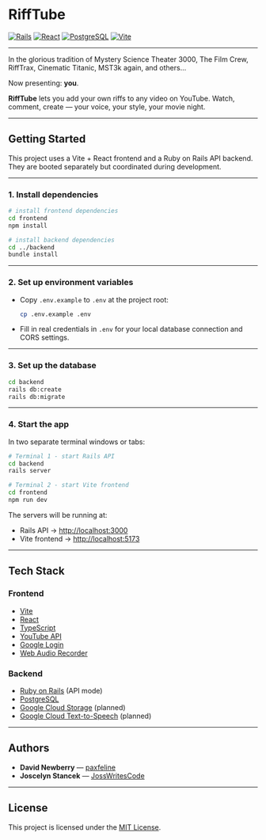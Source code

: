 # RiffTube

[![Rails](https://img.shields.io/badge/Rails-7.0-red?logo=rubyonrails)](https://rubyonrails.org/)
[![React](https://img.shields.io/badge/React-18-61DAFB?logo=react)](https://reactjs.org/)
[![PostgreSQL](https://img.shields.io/badge/PostgreSQL-15-336791?logo=postgresql)](https://www.postgresql.org/)
[![Vite](https://img.shields.io/badge/Vite-4.0-646CFF?logo=vite)](https://vitejs.dev/)

---

In the glorious tradition of Mystery Science Theater 3000, The Film Crew, RiffTrax, Cinematic Titanic, MST3k again, and others...

Now presenting: **you**.

**RiffTube** lets you add your own riffs to any video on YouTube. Watch, comment, create — your voice, your style, your movie night.

---

## Getting Started

This project uses a Vite + React frontend and a Ruby on Rails API backend. They are booted separately but coordinated during development.

---

### 1. Install dependencies

```bash
# install frontend dependencies
cd frontend
npm install

# install backend dependencies
cd ../backend
bundle install
```

---

### 2. Set up environment variables

- Copy `.env.example` to `.env` at the project root:
  ```bash
  cp .env.example .env
  ```
- Fill in real credentials in `.env` for your local database connection and CORS settings.

---

### 3. Set up the database

```bash
cd backend
rails db:create
rails db:migrate
```

---

### 4. Start the app

In two separate terminal windows or tabs:

```bash
# Terminal 1 - start Rails API
cd backend
rails server
```

```bash
# Terminal 2 - start Vite frontend
cd frontend
npm run dev
```

The servers will be running at:

- Rails API → [http://localhost:3000](http://localhost:3000)
- Vite frontend → [http://localhost:5173](http://localhost:5173)

---

## Tech Stack

### Frontend

- [Vite](https://vitejs.dev/)
- [React](https://reactjs.org/)
- [TypeScript](https://www.typescriptlang.org/)
- [YouTube API](https://developers.google.com/youtube/v3)
- [Google Login](https://developers.google.com/identity)
- [Web Audio Recorder](https://github.com/higuma/web-audio-recorder-js)

### Backend

- [Ruby on Rails](https://rubyonrails.org/) (API mode)
- [PostgreSQL](https://www.postgresql.org/)
- [Google Cloud Storage](https://cloud.google.com/storage) (planned)
- [Google Cloud Text-to-Speech](https://cloud.google.com/text-to-speech) (planned)

---

## Authors

- **David Newberry** — [paxfeline](https://github.com/paxfeline)
- **Joscelyn Stancek** — [JossWritesCode](https://github.com/JossWritesCode)

---

## License

This project is licensed under the [MIT License](LICENSE).

